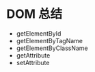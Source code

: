 # DOM 总结

* getElementById
* getElementByTagName
* getElementByClassName
* getAttribute
* setAttribute

